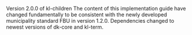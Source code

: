 Version 2.0.0 of kl-children
The content of this implementation guide have changed fundamentally to be consistent with the newly developed municipality standard FBU in version 1.2.0.
Dependencies changed to newest versions of dk-core and kl-term.